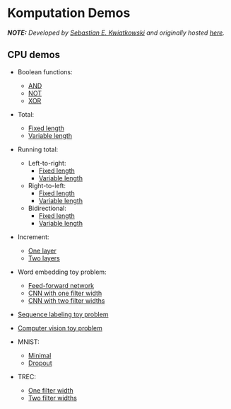 # Komputation Demos

***NOTE:** Developed by [Sebastian E. Kwiatkowski](https://github.com/sekwiatkowski) and originally hosted [here](https://github.com/sekwiatkowski/komputation).*

## CPU demos

- Boolean functions:
  - [AND](./src/main/kotlin/com/komputation/cpu/demos/and/AndSigmoid.kt)
  - [NOT](./src/main/kotlin/com/komputation/cpu/demos/not/Not.kt)
  - [XOR](./src/main/kotlin/com/komputation/cpu/demos/xor/Xor.kt)

- Total:
  - [Fixed length](./src/main/kotlin/com/komputation/cpu/demos/total/FixedLengthTotal.kt)
  - [Variable length](./src/main/kotlin/com/komputation/cpu/demos/total/VariableLengthTotal.kt)

- Running total:
  - Left-to-right:
    - [Fixed length](./src/main/kotlin/com/komputation/cpu/demos/runningtotal/lefttoright/FixedLengthRunningTotal.kt)
    - [Variable length](./src/main/kotlin/com/komputation/cpu/demos/runningtotal/lefttoright/VariableLengthRunningTotal.kt)
  - Right-to-left:
    - [Fixed length](./src/main/kotlin/com/komputation/cpu/demos/runningtotal/righttoleft/RightToLeftFixedLengthRunningTotal.kt)
    - [Variable length](./src/main/kotlin/com/komputation/cpu/demos/runningtotal/righttoleft/RightToLeftVariableLengthRunningTotal.kt)
  - Bidirectional:
    - [Fixed length](./src/main/kotlin/com/komputation/cpu/demos/runningtotal/bidirectional/BidirectionalFixedLengthRunningTotal.kt)
    - [Variable length](./src/main/kotlin/com/komputation/cpu/demos/runningtotal/bidirectional/BidirectionalVariableLengthRunningTotal.kt)

- Increment:
  - [One layer](./src/main/kotlin/com/komputation/cpu/demos/increment/Increment.kt)
  - [Two layers](./src/main/kotlin/com/komputation/cpu/demos/increment/IncrementTwice.kt)

- Word embedding toy problem:
  - [Feed-forward network](./src/main/kotlin/com/komputation/cpu/demos/embeddings/Embeddings.kt)
  - [CNN with one filter width](./src/main/kotlin/com/komputation/cpu/demos/embeddings/EmbeddingsWithConvolution.kt)
  - [CNN with two filter widths](./src/main/kotlin/com/komputation/cpu/demos/embeddings/EmbeddingsWithTwoFilterWidths.kt)

- [Sequence labeling toy problem](./src/main/kotlin/com/komputation/cpu/demos/sequencelabeling/SequenceLabeling.kt)

- [Computer vision toy problem](./src/main/kotlin/com/komputation/cpu/demos/lines/Lines.kt)

- MNIST:
  - [Minimal](./src/main/kotlin/com/komputation/cpu/demos/mnist/MnistMinimal.kt)
  - [Dropout](./src/main/kotlin/com/komputation/cpu/demos/mnist/MnistBatchDropout.kt)

- TREC:
  - [One filter width](./src/main/kotlin/com/komputation/cpu/demos/trec/TREC.kt)
  - [Two filter widths](./src/main/kotlin/com/komputation/cpu/demos/trec/TRECWithTwoFilterWidths.kt)
